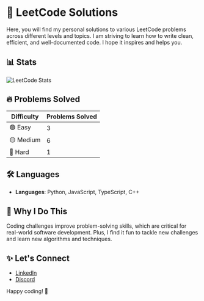 # 🚀 LeetCode Solutions

Here, you will find my personal solutions to various LeetCode problems across different levels and topics. I am striving to learn how to write clean, efficient, and well-documented code. I hope it inspires and helps you.

## 📊 Stats
![LeetCode Stats](https://leetcode-stats-api.herokuapp.com/ichikapaull/)

## 🔥 Problems Solved

| Difficulty | Problems Solved |
|------------|-----------------|
| 🟢 Easy    | 3               |
| 🟡 Medium  | 6               |
| 🔴 Hard    | 1               |


## 🛠️ Languages

- **Languages**: Python, JavaScript, TypeScript, C++

## 🌱 Why I Do This
Coding challenges improve problem-solving skills, which are critical for real-world software development. Plus, I find it fun to tackle new challenges and learn new algorithms and techniques.

## ✨ Let's Connect
- [LinkedIn](https://www.linkedin.com/in/ilyas-dal-686b222bb)
- [Discord](https://discord.com/users/801171897467273266)

Happy coding! 🚀
